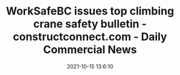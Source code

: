 ---
"title": "WorkSafeBC issues top climbing crane safety bulletin - constructconnect.com - Daily Commercial News"
"date": "2021-10-15 13:6:10"
"feed_name": "GOOGLENEWSCONSTRUCTION"
"feed_website": "https://news.google.com/search?q=construction%2Bincident&hl=en-US&gl=US&ceid=US:en"
"feed_rss": "https://news.google.com/rss/search?q=construction%2Bincident&hl=en-US&gl=US&ceid=US:en"
"link": "https://canada.constructconnect.com/joc/news/ohs/2021/10/worksafebc-issues-top-climbing-crane-safety-bulletin"
"source": "{'href': 'https://canada.constructconnect.com', 'title': 'Daily Commercial News'}"
"file": "_posts/2021-1-1-f8fe054e6c346b29a1d6bf95f77ed0d4e98c2d37.md"
"accident": "0"
"drilling": "0"
"dead": "0"
"injured": "0"
"arrested": "0"
"place": "unknown place"
"where": "unknown site"
"causes": "unknown"
"place_uri": "unknown place"
---